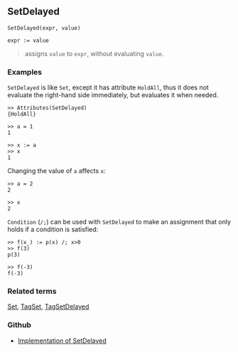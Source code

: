 ## SetDelayed

```
SetDelayed(expr, value)

expr := value
```

> assigns `value` to `expr`, without evaluating `value`.


### Examples

`SetDelayed` is like `Set`, except it has attribute `HoldAll`, thus it does not evaluate the right-hand side immediately, but evaluates it when needed.

```
>> Attributes(SetDelayed)    
{HoldAll}    

>> a = 1    
1    

>> x := a
>> x    
1    
```

Changing the value of `a` affects `x`: 
  
```
>> a = 2    
2    

>> x    
2
```
    
`Condition` (`/;`) can be used with `SetDelayed` to make an assignment that only holds if a condition is satisfied:
  
```
>> f(x_) := p(x) /; x>0    
>> f(3)    
p(3)    

>> f(-3)    
f(-3)    
```

### Related terms 
[Set](Set.md), [TagSet](TagSet.md), [TagSetDelayed](TagSetDelayed.md) 

### Github

* [Implementation of SetDelayed](https://github.com/axkr/symja_android_library/blob/master/symja_android_library/matheclipse-core/src/main/java/org/matheclipse/core/builtin/PatternMatching.java#L1888) 
